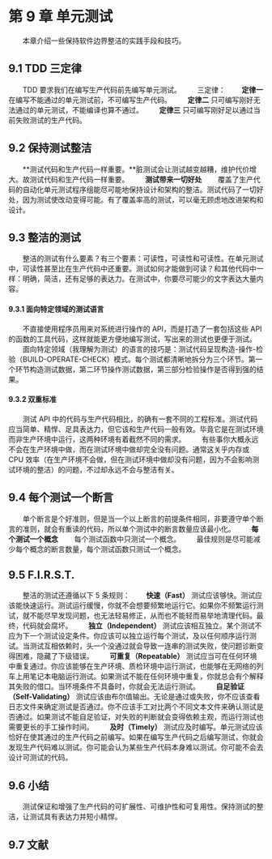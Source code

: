 # 第 9 章 单元测试
　　本章介绍一些保持软件边界整洁的实践手段和技巧。

## 9.1 TDD 三定律
　　TDD 要求我们在编写生产代码前先编写单元测试。
　　三定律：
　　**定律一** 在编写不能通过的单元测试前，不可编写生产代码。
　　**定律二** 只可编写刚好无法通过的单元测试，不能编译也算不通过。
　　**定律三** 只可编写刚好足以通过当前失败测试的生产代码。

## 9.2 保持测试整洁
　　**测试代码和生产代码一样重要。**脏测试会让测试越变越糟，维护代价增大。故测试代码和生产代码一样重要。
　　**测试带来一切好处**
　　覆盖了生产代码的自动化单元测试程序组能尽可能地保持设计和架构的整洁。测试代码了一切好处，因为测试使改动变得可能。有了覆盖率高的测试，可以毫无顾虑地改进架构和设计。

## 9.3 整洁的测试
　　整洁的测试有什么要素？有三个要素：可读性，可读性和可读性。在单元测试中，可读性甚至比在生产代码中还重要。测试如何才能做到可读？和其他代码中一样：明确，简洁，还有足够的表达力。在测试中，你要尽可能少的文字表达大量内容。

#### 9.3.1 面向特定领域的测试语言
　　不直接使用程序员用来对系统进行操作的 API，而是打造了一套包括这些 API 的函数的工具代码，这样就能更方便地编写测试，写出来的测试也更便于测试。
　　面向特定领域（我理解为测试）的语言的技巧是：测试代码呈现构造-操作-检验（BUILD-OPERATE-CHECK）模式。每个测试都清晰地拆分为三个环节。第一个环节构造测试数据，第二环节操作测试数据，第三部分检验操作是否得到强的结果。

#### 9.3.2 双重标准
　　测试 API 中的代码与生产代码相比，的确有一套不同的工程标准。测试代码应当简单、精悍、足具表达力，但它该和生产代码一般有效。毕竟它是在测试环境而非生产环境中运行，这两种环境有着截然不同的需求。
　　有些事你大概永远不会在生产环境中做，而在测试环境中做却完全没有问题。通常这关乎内存或 CPU 效率（在生产环境不会做，但在测试环境中做却没有问题，因为不会影响测试环境的整洁）的问题，不过却永远不会与整洁有关。

## 9.4 每个测试一个断言
　　单个断言是个好准则，但是当一个以上断言的前提条件相同，非要遵守单个断言的准则，就会有重读的代码，所以单个测试中的断言数量应该最小化。
　　**每个测试一个概念**
　　每个测试函数中只测试一个概念。
　　最佳规则是尽可能减少每个概念的断言数量，每个测试函数只测试一个概念。

## 9.5 F.I.R.S.T.
　　整洁的测试还遵循以下 5 条规则：
　　**快速（Fast）** 测试应该够快。测试应该能快速运行。测试运行缓慢，你就不会想要频繁地运行它。如果你不频繁运行测试，就不能尽早发现问题，也无法轻易修正，从而也不能轻而易举地清理代码。最终，代码就会腐坏。
　　**独立（Independent）** 测试应该相互独立。某个测试不应为下一个测试设定条件。你应该可以独立运行每个测试，及以任何顺序运行测试。当测试互相依赖时，头一个没通过就会导致一连串的测试失败，使问题诊断变得困难，隐藏了下级错误。
　　**可重复（Repeatable）** 测试应当可在任何环境中重复通过。你应该能够在生产环境、质检环境中运行测试，也能够在无网络的列车上用笔记本电脑运行测试。如果测试不能在任何环境中重复，你就总会有个解释其失败的借口。当环境条件不具备时，你就会无法运行测试。
　　**自足验证（Self-Validating）** 测试应该由布尔值输出。无论是通过或失败，你不应该查看日志文件来确定测试是否通过。你不应该手工对比两个不同文本文件来确认测试是否通过。如果测试不能自足验证，对失败的判断就会变得依赖主观，而运行测试也需要更长的手工操作时间。
　　**及时（Timely）** 测试应及时编写。单元测试应该恰好在使其通过的生产代码之前编写。如果在编写生产代码之后编写测试，你就会发现生产代码难以测试。你可能会认为某些生产代码本身难以测试。你可能不会去设计可测试的代码。

## 9.6 小结
　　测试保证和增强了生产代码的可扩展性、可维护性和可复用性。保持测试的整洁，让测试具有表达力并短小精悍。

## 9.7 文献

